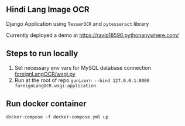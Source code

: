 Hindi Lang Image OCR
--------------------

Django Application using `TesserOCR` and `pytesseract` library

Currently deployed a demo at https://ravip18596.pythonanywhere.com/

## Steps to run locally

1) Set necessary env vars for MySQL database connection [foreignLangOCR/wsgi.py](foreignLangOCR/wsgi.py)
2) Run at the root of repo `gunicorn --bind 127.0.0.1:8000 foreignLangOCR.wsgi:application`

## Run docker container

`docker-compose -f docker-compose.yml up`
